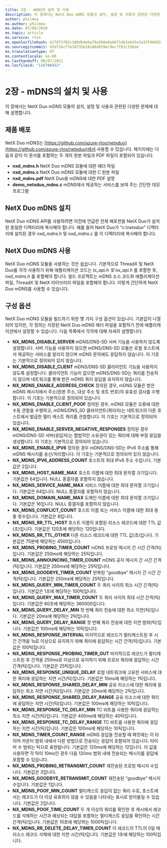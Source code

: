 ```yaml
---
title: 2장 - mDNS의 설치 및 사용
description: 이 장에서는 NetX Duo mDNS 모듈의 설치, 설정 및 사용과 관련된 다양한 문제에 대해 설명합니다.
author: philmea
ms.author: philmea
ms.date: 07/09/2020
ms.topic: article
ms.service: rtos
ms.openlocfilehash: b27671f82c100db4e6a70a568e8a68f14b3ab45e3a33f46dd1f2e1852010f500
ms.sourcegitcommit: 93d716cf7e3d735b18246d659ec9ec7f82c336de
ms.translationtype: HT
ms.contentlocale: ko-KR
ms.lasthandoff: 08/07/2021
ms.locfileid: "116796432"
---
```

# <a name="chapter-2---installation-and-use-of-mdns"></a>2장 - mDNS의 설치 및 사용

이 장에서는 NetX Duo mDNS 모듈의 설치, 설정 및 사용과 관련된 다양한 문제에 대해 설명합니다.

## <a name="product-distribution"></a>제품 배포

NetX Duo mDNS는 [https://github.com/azure-rtos/netxduo](https://github.com/azure-rtos/netxduo)에서 사용할 수 있습니다. 패키지에는 다음과 같이 이 문서를 포함하는 두 개의 원본 파일과 PDF 파일이 포함되어 있습니다.

- **nxd_mdns.h** NetX Duo mDNS 모듈에 대한 헤더 파일
- **nxd_mdns.c** NetX Duo mDNS 모듈에 대한 C 원본 파일
- **nxd_mdns.pdf** NetX Duo용 mDNS에 대한 PDF 설명
- **demo_netxduo_mdns.c** mDNS에서 제공하는 서비스를 보여 주는 간단한 데모 프로그램

## <a name="netx-duo-mdns-installation"></a>NetX Duo mDNS 설치

NetX Duo mDNS API를 사용하려면 이전에 언급한 전체 배포판을 NetX Duo가 설치된 동일한 디렉터리에 복사해야 합니다. 예를 들어 NetX Duo가 “*c:\netxduo*” 디렉터리에 설치된 경우 *nxd_mdns.h* 및 *nxd_mdns.c* 를 이 디렉터리에 복사해야 합니다.

## <a name="using-netx-duo-mdns"></a>NetX Duo mDNS 사용

NetX Duo mDNS 모듈을 사용하는 것은 쉽습니다. 기본적으로 ThreadX 및 NetX Duo를 각각 사용하기 위해 애플리케이션 코드는 *tx_api.h 및* *nx_api.h* 를 포함한 후, *nxd_mdns.h* 를 포함해야 합니다. 빌드 프로젝트는 mDNS 소스 코드와 애플리케이션 파일, ThreadX 및 NetX 라이브러리 파일을 포함해야 합니다. 이렇게 간단하게 NetX Duo mDNS를 사용할 수 있습니다.

## <a name="configuration-options"></a>구성 옵션

NetX Duo mDNS 모듈을 빌드하기 위한 몇 가지 구성 옵션이 있습니다. 기본값이 나열되어 있지만, 각 정의는 지정된 NetX Duo mDNS 헤더 파일을 포함하기 전에 애플리케이션에서 설정할 수 있습니다. 다음 목록에서 각각에 대해 자세히 설명합니다.

- **NX_MDNS_DISABLE_SERVER** mDNS/DNS-SD 서버 기능을 사용하지 않도록 설정합니다. 서버 기능을 사용하지 않으면 mDNS/DNS-SD 모듈은 로컬 호스트에서 제공하는 서비스를 알리지 않으며 mDNS 문의에도 응답하지 않습니다. 이 기호는 기본적으로 정의되어 있지 않습니다.
- **NX_MDNS_DISABLE_CLIENT** mDNS/DNS-SD 클라이언트 기능을 사용하지 않도록 설정합니다. 클라이언트 기능이 없으면 mDNS/DNS-SD는 쿼리를 전송하지 않으며 네트워크를 통해 받은 mDNS 쿼리 응답을 유지하지 않습니다.
- **NX_MDNS_ENABLE_ADDRESS_CHECK** 정의된 경우, mDNS 모듈은 받은 mDNS 메시지에서 주소(원본 주소, 대상 주소 및 포트 번호)의 유효성 검사를 수행합니다. 이 기호는 기본적으로 정의되어 있습니다.
- **NX_MDNS_ENABLE_CLIENT_POOF** 정의된 경우, mDNS 모듈은 오류에 대한 수동 관찰을 수행하고, mDNS/DNS_SD 클라이언트(쿼리자)는 네트워크의 다른 호스트에서 발급한 멀티 캐스트 쿼리를 관찰합니다. 이 기호는 기본적으로 정의되어 있습니다.
- **NX_MDNS_ENABLE_SERVER_NEGATIVE_RESPONSES** 정의된 경우 mDNS/DNS-SD 서버(응답자)는 합법적인 소유권이 있는 쿼리에 대해 부정 응답을 생성합니다. 이 기호는 기본적으로 정의되어 있습니다.
- **NX_MDNS_ENABLE_IPV6** 정의된 경우 mDNS/DNS-SD는 IPv6 주소를 통해 mDNS 메시지를 송신/처리합니다. 이 기호는 기본적으로 정의되어 있지 않습니다.
- **NX_MDNS_IPV6_ADDRESS_COUNT** 호스트의 최대 IPv6 주소 수입니다. 기본값은 2입니다.
- **NX_MDNS_HOST_NAME_MAX** 호스트 이름에 대한 최대 문자열 크기입니다. 기본값은 64입니다. NULL 종결자를 포함하지 않습니다.
- **NX_MDNS_SERVICE_NAME_MAX** 서비스 이름에 대한 최대 문자열 크기입니다. 기본값은 64입니다. NULL 종결자를 포함하지 않습니다.
- **NX_MDNS_DOMAIN_NAME_MAX** 도메인 이름에 대한 최대 문자열 크기입니다. 기본값은 16입니다. NULL 종결자를 포함하지 않습니다.
- **NX_MDNS_CONFLICT_COUNT** 호스트 이름 또는 서비스 이름에 대한 최대 충돌 횟수입니다. 기본값은 8입니다.
- **NX_MDNS_RR_TTL_HOST** 호스트 이름이 포함된 리소스 레코드에 대한 TTL 값(초)입니다. 기본값은 120초에 해당하는 120입니다.
- **NX_MDNS_RR_TTL_OTHER** 다른 리소스 레코드에 대한 TTL 값(초)입니다. 기본값은 75분에 해당하는 4500입니다.
- **NX_MDNS_PROBING_TIMER_COUNT** mDNS 프로빙 메시지 간 시간 간격(틱)입니다. 기본값은 250ms에 해당하는 25틱입니다.
- **NX_MDNS_ANNOUNCING_TIMER_COUNT** mDNS 공지 메시지 간 시간 간격(틱)입니다. 기본값은 250ms에 해당하는 25틱입니다.
- **NX_MDNS_GOODBYE_TIMER_COUNT** 반복된 “goodbye” 메시지 간 시간 간격(틱)입니다. 기본값은 250ms에 해당하는 25틱입니다.
- **NX_MDNS_QUERY_MIN_TIMER_COUNT** 두 쿼리 사이의 최소 시간 간격(틱)입니다. 기본값은 1초에 해당하는 100틱입니다.
- **NX_MDNS_QUERY_MAX_TIMER_COUNT** 두 쿼리 사이의 최대 시간 간격(틱)입니다. 기본값은 60초에 해당하는 360000입니다.
- **NX_MDNS_QUERY_DELAY_MIN** 첫 번째 쿼리 전송에 대한 최소 지연(틱)입니다. 기본값은 20ms에 해당하는 2틱입니다.
- **NX_MDNS_QUERY_DELAY_RANGE** 첫 번째 쿼리 전송에 대한 지연 범위(틱)입니다. 기본값은 100ms에 해당하는 10틱입니다.
- **NX_MDNS_RESPONSE_INTERVAL** 마지막으로 레코드가 멀티캐스트된 후 시간 간격을 1s로 이상으로 유지하기 위해 쿼리에 응답하는 시간 간격(틱)입니다. 기본값은 100틱입니다.
- **NX_MDNS_RESPONSE_PROBING_TIMER_OUT** 마지막으로 레코드가 멀티캐스트된 후 간격을 250ms로 이상으로 유지하기 위해 프로브 쿼리에 응답하는 시간 간격(틱)입니다. 기본값은 25틱입니다.
- **NX_MDNS_RESPONSE_UNIQUE_DELAY** 로컬 네트워크에 고유한 서비스에 대한 쿼리에 응답하는 지연 시간(틱)입니다. 기본값은 10ms에 해당하는 1틱입니다.
- **NX_MDNS_RESPONSE_SHARED_DELAY_MIN** 공유 리소스에 대한 쿼리에 응답하는 최소 지연 시간(틱)입니다. 기본값은 20ms에 해당하는 2틱입니다.
- **NX_MDNS_RESPONSE_SHARED_DELAY_RANGE** 공유 리소스에 대한 쿼리에 응답하는 지연 시간(틱)입니다. 기본값은 100ms에 해당하는 10틱입니다.
- **NX_MDNS_RESPONSE_TC_DELAY_MIN** TC 비트를 사용한 쿼리에 응답하는 최소 지연 시간(틱)입니다. 기본값은 400ms에 해당하는 40틱입니다.
- **NX_MDNS_RESPONSE_TC_DELAY_RANGE** TC 비트를 사용한 쿼리에 응답하는 지연 시간(틱)입니다. 기본값은 100ms에 해당하는 10틱입니다.
- **NX_MDNS_TIMER_COUNT_RANGE** mDNS 응답을 전송할 때 패킷에는 이 타이머 카운터 범위 내에서 다른 방법으로 전송되는 응답이 포함되어 있습니다. 타이머 수 범위는 틱으로 표현됩니다. 기본값은 120ms에 해당하는 12입니다. 이 값을 사용하면 각 틱이 10ms인 경우 다음 120ms 범위 내에 전송되는 메시지를 응답에 포함할 수 있습니다.
- **NX_MDNS_PROBING_RETRANSMIT_COUNT** 재전송된 프로빙 메시지 수입니다. 기본값은 3입니다.
- **NX_MDNS_GOODBYE_RETRANSMIT_COUNT** 재전송된 “goodbye” 메시지 수입니다. 기본값은 1입니다.
- **NX_MDNS_POOF_MIN_COUNT** 멀티캐스트 응답이 없는 쿼리 수로, 호스트에서는 레코드가 더 이상 유효하지 않을 수 있음을 나타내는 표시로 받아들일 수 있습니다. 기본값은 2입니다.
- **NX_MDNS_POOF_TIME_COUNT** 두 개 이상의 쿼리를 확인한 후 캐시에서 레코드를 삭제하는 시간과 예상되는 대답을 포함하는 멀티캐스트 응답을 확인하는 시간 간격(틱)입니다. 기본값은 10초에 해당하는 1000틱입니다.
- **NX_MDNS_RR_DELETE_DELAY_TIMER_COUNT** 이 레코드의 TTL이 0일 때 리소스 레코드 삭제에 대한 지연 시간(틱)입니다. 기본값은 1초에 해당하는 100틱입니다.
